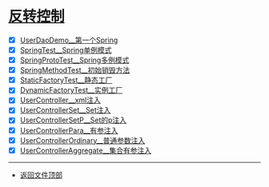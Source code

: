 
# [反转控制](../README.md)

- [x] [UserDaoDemo__第一个Spring](cpucode_spring_ioc/src/main/java/com/cpucode/demo/UserDaoDemo.java)
- [x] [SpringTest__Spring单例模式](src/test/java/com/cpucode/test/SpringTest.java)
- [x] [SpringProtoTest__Spring多例模式](src/test/java/com/cpucode/test/SpringProtoTest.java)
- [x] [SpringMethodTest__初始销毁方法](src/test/java/com/cpucode/test/SpringMethodTest.java)
- [x] [StaticFactoryTest__静态工厂](src/test/java/com/cpucode/test/StaticFactoryTest.java)
- [x] [DynamicFactoryTest__实例工厂](src/test/java/com/cpucode/test/DynamicFactoryTest.java)
- [x] [UserController__xml注入](src/main/java/com/cpucode/demo/UserController.java)
- [x] [UserControllerSet__Set注入](src/main/java/com/cpucode/demo/UserControllerSet.java)
- [x] [UserControllerSetP__Set的p注入](src/main/java/com/cpucode/demo/UserControllerSetP.java)
- [x] [UserControllerPara__有参注入](src/main/java/com/cpucode/demo/UserControllerPara.java)
- [x] [UserControllerOrdinary__普通参数注入](src/main/java/com/cpucode/demo/UserControllerOrdinary.java)
- [x] [UserControllerAggregate__集合有参注入](src/main/java/com/cpucode/demo/UserControllerAggregate.java)

-----------------

- [返回文件顶部](../README.md)